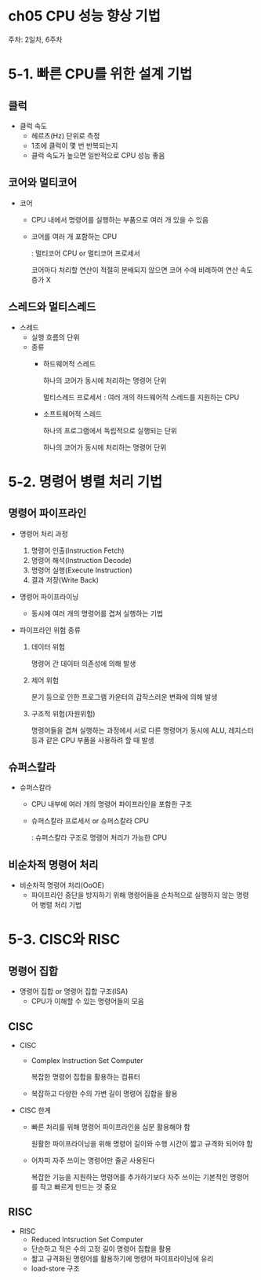 # ch05 CPU 성능 향상 기법

주차: 2일차, 6주차

# 5-1. 빠른 CPU를 위한 설계 기법

## 클럭

- 클럭 속도
    - 헤르츠(Hz) 단위로 측정
    - 1초에 클럭이 몇 번 반복되는지
    - 클럭 속도가 높으면 일반적으로 CPU 성능 좋음

## 코어와 멀티코어

- 코어
    - CPU 내에서 명령어를 실행하는 부품으로 여러 개 있을 수 있음
    - 코어를 여러 개 포함하는 CPU
        
        : 멀티코어 CPU or 멀티코어 프로세서
        
        코어마다 처리할 연산이 적절히 분배되지 않으면 코어 수에 비례하여 연산 속도 증가 X
        

## 스레드와 멀티스레드

- 스레드
    - 실행 흐름의 단위
    - 종류
        - 하드웨어적 스레드
            
            하나의 코어가 동시에 처리하는 명령어 단위
            
            멀티스레드 프로세서 : 여러 개의 하드웨어적 스레드를 지원하는 CPU
            
        - 소프트웨어적 스레드
            
            하나의 프로그램에서 독립적으로 실행되는 단위
            
            하나의 코어가 동시에 처리하는 명령어 단위
            

# 5-2. 명령어 병렬 처리 기법

## 명령어 파이프라인

- 명령어 처리 과정
    1. 명령어 인출(Instruction Fetch)
    2. 명령어 해석(Instruction Decode)
    3. 명령어 실행(Execute Instruction)
    4. 결과 저장(Write Back)
    
- 명령어 파이프라이닝
    - 동시에 여러 개의 명령어를 겹쳐 실행하는 기법

- 파이프라인 위험 종류
    1. 데이터 위험
        
        명령어 간 데이터 의존성에 의해 발생
        
    2. 제어 위험
        
        분기 등으로 인한 프로그램 카운터의 갑작스러운 변화에 의해 발생
        
    3. 구조적 위험(자원위험)
        
        명령어들을 겹쳐 실행하는 과정에서 서로 다른 명령어가 동시에 ALU, 레지스터 등과 같은 CPU 부품을 사용하려 할 때 발생
        

## 슈퍼스칼라

- 슈퍼스칼라
    - CPU 내부에 여러 개의 명령어 파이프라인을 포함한 구조
    - 슈퍼스칼라 프로세서 or 슈퍼스칼라 CPU
        
        : 슈퍼스칼라 구조로 명령어 처리가 가능한 CPU
        

## 비순차적 명령어 처리

- 비순차적 명령어 처리(OoOE)
    - 파이프라인 중단을 방지하기 위해 명령어들을 순차적으로 실행하지 않는 명령어 병렬 처리 기법

# 5-3. CISC와 RISC

## 명령어 집합

- 명령어 집합 or 명령어 집합 구조(ISA)
    - CPU가 이해할 수 있는 명령어들의 모음

## CISC

- CISC
    - Complex Instruction Set Computer
        
        복잡한 명령어 집합을 활용하는 컴퓨터
        
    - 복잡하고 다양한 수의 가변 길이 명령어 집합을 활용
- CISC 한계
    - 빠른 처리를 위해 명령어 파이프라인을 십분 활용해야 함
        
        원활한 파이프라이닝을 위해 명령어 길이와 수행 시간이 짧고 규격화 되어야 함
        
    - 어차피 자주 쓰이는 명령어만 줄곧 사용된다
        
        복잡한 기능을 지원하는 명령어를 추가하기보다 자주 쓰이는 기본적인 명령어를 작고 빠르게 만드는 것 중요
        

## RISC

- RISC
    - Reduced Intsruction Set Computer
    - 단순하고 적은 수의 고정 길이 명령어 집합을 활용
    - 짧고 규격화된 명령어를 활용하기에 명령어 파이프라이닝에 유리
    - load-store 구조